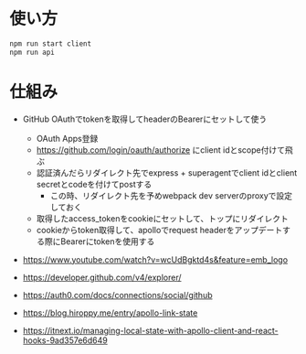 # 使い方

```bash
npm run start client
npm run api
```

# 仕組み
- GitHub OAuthでtokenを取得してheaderのBearerにセットして使う
  - OAuth Apps登録
  - https://github.com/login/oauth/authorize にclient idとscope付けて飛ぶ
  - 認証済んだらリダイレクト先でexpress + superagentでclient idとclient secretとcodeを付けてpostする
    - この時、リダイレクト先を予めwebpack dev serverのproxyで設定しておく
  - 取得したaccess_tokenをcookieにセットして、トップにリダイレクト
  - cookieからtoken取得して、apolloでrequest headerをアップデートする際にBearerにtokenを使用する



- https://www.youtube.com/watch?v=wcUdBgktd4s&feature=emb_logo
- https://developer.github.com/v4/explorer/
- https://auth0.com/docs/connections/social/github
- https://blog.hiroppy.me/entry/apollo-link-state
- https://itnext.io/managing-local-state-with-apollo-client-and-react-hooks-9ad357e6d649
